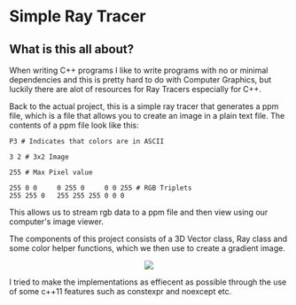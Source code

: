# Simple Ray Tracer

## What is this all about?
When writing C++ programs I like to write programs with no or minimal dependencies and this is pretty hard to
do with Computer Graphics, but luckily there are alot of resources for Ray Tracers especially for C++. 

Back to the actual project, this is a simple ray tracer that generates a ppm file, which is a file that allows
you to create an image in a plain text file. The contents of a ppm file look like this:

```text
P3 # Indicates that colors are in ASCII

3 2 # 3x2 Image

255 # Max Pixel value

255 0 0     0 255 0     0 0 255 # RGB Triplets
255 255 0   255 255 255 0 0 0
```

This allows us to stream rgb data to a ppm file and then view using our computer's image viewer.

The components of this project consists of a 3D Vector class, Ray class and some color helper functions,
which we then use to create a gradient image.

<div align="center">
    <img src="https://github.com/sKorpion19091/ray-tracer/blob/main/res/image.ppm"/>
</div>

I tried to make the implementations as effiecent as possible through the use of some c++11 features such
as constexpr and noexcept etc.

